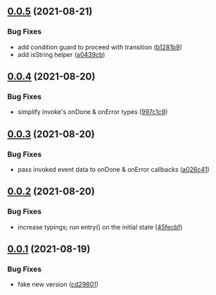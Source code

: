 ## [0.0.5](https://github.com/cicerchie/fsm/compare/v0.0.4...v0.0.5) (2021-08-21)


### Bug Fixes

* add condition guard to proceed with transition ([b1281b9](https://github.com/cicerchie/fsm/commit/b1281b9a343ff4b0982d4d1bb411f5f8c03f355a))
* add isString helper ([a0439cb](https://github.com/cicerchie/fsm/commit/a0439cb1aca3c2e89c4893b36b2d0b9ab8150a4c))

## [0.0.4](https://github.com/cicerchie/fsm/compare/v0.0.3...v0.0.4) (2021-08-20)


### Bug Fixes

* simplify invoke's onDone & onError types ([997c1c9](https://github.com/cicerchie/fsm/commit/997c1c98cf938aef9a9961f7b73471b19e2347e1))

## [0.0.3](https://github.com/cicerchie/fsm/compare/v0.0.2...v0.0.3) (2021-08-20)


### Bug Fixes

* pass invoked event data to onDone & onError callbacks ([a026c41](https://github.com/cicerchie/fsm/commit/a026c414a1dff12eefb2335e49b8b365c97bf548))

## [0.0.2](https://github.com/cicerchie/fsm/compare/v0.0.1...v0.0.2) (2021-08-20)


### Bug Fixes

* increase typings; run entry() on the initial state ([45fecbf](https://github.com/cicerchie/fsm/commit/45fecbf18a7b444458ec0a0e89c9aace06792ded))

## [0.0.1](https://github.com/cicerchie/fsm/compare/v0.0.0...v0.0.1) (2021-08-19)


### Bug Fixes

* fake new version ([cd29801](https://github.com/cicerchie/fsm/commit/cd298014d36ca0c8382e4b28cdaf05109efde507))
